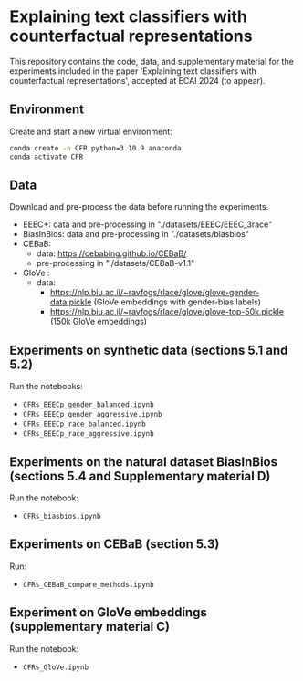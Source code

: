 # Explaining text classifiers with counterfactual representations

This repository contains the code, data, and supplementary material for the experiments included in the paper 'Explaining text classifiers with counterfactual representations', accepted at ECAI 2024 (to appear).

## Environment

Create and start a new virtual environment:
```sh
conda create -n CFR python=3.10.9 anaconda
conda activate CFR
```

## Data

Download and pre-process the data before running the experiments. 

- EEEC+:  data and pre-processing in "./datasets/EEEC/EEEC_3race"
- BiasInBios: data and pre-processing in "./datasets/biasbios"
- CEBaB: 
    - data: https://cebabing.github.io/CEBaB/
    - pre-processing in "./datasets/CEBaB-v1.1"
- GloVe : 
    - data: 
        - https://nlp.biu.ac.il/~ravfogs/rlace/glove/glove-gender-data.pickle (GloVe embeddings with gender-bias labels)
        - https://nlp.biu.ac.il/~ravfogs/rlace/glove/glove-top-50k.pickle (150k GloVe embeddings)

        

## Experiments on synthetic data (sections 5.1 and 5.2)

Run the notebooks:
- `CFRs_EEECp_gender_balanced.ipynb` 
- `CFRs_EEECp_gender_aggressive.ipynb`
- `CFRs_EEECp_race_balanced.ipynb` 
- `CFRs_EEECp_race_aggressive.ipynb`

## Experiments on the natural dataset BiasInBios (sections 5.4 and Supplementary material D)

Run the notebook:
- `CFRs_biasbios.ipynb` 

## Experiments on CEBaB (section 5.3)

Run:
- `CFRs_CEBaB_compare_methods.ipynb` 

## Experiment on GloVe embeddings (supplementary material C)

Run the notebook:
- `CFRs_GloVe.ipynb` 



